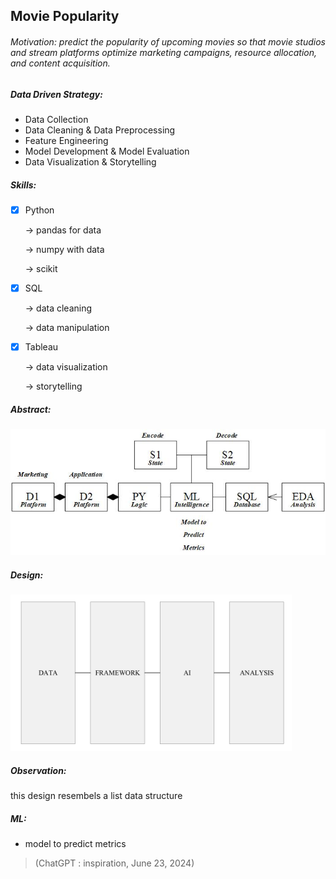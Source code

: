 ## Movie Popularity

###### *Motivation: predict the popularity of upcoming movies so that movie studios and stream platforms optimize marketing campaigns, resource allocation, and content acquisition.*

##### Data Driven Strategy:
- Data Collection
- Data Cleaning & Data Preprocessing
- Feature Engineering
- Model Development & Model Evaluation
- Data Visualization & Storytelling

##### Skills:
- [x] Python

    -> pandas for data

    -> numpy with data

    -> scikit

- [x] SQL

    -> data cleaning

    -> data manipulation

- [x] Tableau

    -> data visualization

    -> storytelling

##### Abstract:
![abstract img](https://github.com/sadaftarannum21/ddl/blob/main/media/AbstractList.jpg)

##### Design:
<img src="https://github.com/sadaftarannum21/ddl/blob/main/media/DataDrivenList.jpg" width="450" height="250">


##### Observation:
this design resembels a list data structure

##### ML:
- model to predict metrics

> (ChatGPT : inspiration, June 23, 2024)